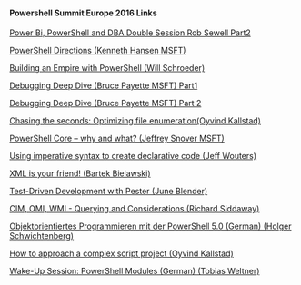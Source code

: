 ﻿#### Powershell Summit Europe 2016 Links
[Power Bi, PowerShell and DBA   Double Session Rob Sewell Part2](Powershell%20Summit%20Europe%202016/Power%20Bi%20PowerShell%20and%20DBA%20%20%20Double%20Session%20Rob%20Sewell%20Part2.md)


[PowerShell Directions (Kenneth Hansen MSFT)](Powershell%20Summit%20Europe%202016/PowerShell%20Directions%20(Kenneth%20Hansen%20MSFT).md)


[Building an Empire with PowerShell (Will Schroeder)](Powershell%20Summit%20Europe%202016/Building%20an%20Empire%20with%20PowerShell%20(Will%20Schroeder).md)


[Debugging Deep Dive (Bruce Payette MSFT) Part1](Powershell%20Summit%20Europe%202016/Debugging%20Deep%20Dive%20(Bruce%20Payette%20MSFT)%20Part1.md)


[Debugging Deep Dive (Bruce Payette MSFT) Part 2](Powershell%20Summit%20Europe%202016/Debugging%20Deep%20Dive%20(Bruce%20Payette%20MSFT)%20Part%202.md)


[Chasing the seconds: Optimizing file enumeration(Oyvind Kallstad)](Powershell%20Summit%20Europe%202016/Chasing%20the%20seconds%20Optimizing%20file%20enumeration(Oyvind%20Kallstad).md)


[PowerShell Core – why and what? (Jeffrey Snover MSFT)](Powershell%20Summit%20Europe%202016/PowerShell%20Core%20–%20why%20and%20what%20(Jeffrey%20Snover%20MSFT).md)


[Using imperative syntax to create declarative code (Jeff Wouters)](Powershell%20Summit%20Europe%202016/Using%20imperative%20syntax%20to%20create%20declarative%20code%20(Jeff%20Wouters).md)


[XML is your friend! (Bartek Bielawski)](Powershell%20Summit%20Europe%202016/XML%20is%20your%20friend!%20(Bartek%20Bielawski).md)


[Test-Driven Development with Pester (June Blender)](Powershell%20Summit%20Europe%202016/Test-Driven%20Development%20with%20Pester%20(June%20Blender).md)


[CIM, OMI, WMI - Querying and Considerations (Richard Siddaway)](Powershell%20Summit%20Europe%202016/CIM%20OMI%20WMI%20-%20Querying%20and%20Considerations%20(Richard%20Siddaway).md)


[Objektorientiertes Programmieren mit der PowerShell 5.0 (German)  (Holger Schwichtenberg)](Powershell%20Summit%20Europe%202016/Objektorientiertes%20Programmieren%20mit%20der%20PowerShell%205.0%20(German)%20%20(Holger%20Schwichtenberg).md)


[How to approach a complex script project  (Oyvind Kallstad)](Powershell%20Summit%20Europe%202016/How%20to%20approach%20a%20complex%20script%20project%20%20(Oyvind%20Kallstad).md)


[Wake-Up Session: PowerShell Modules (German) (Tobias Weltner)](Powershell%20Summit%20Europe%202016/Wake-Up%20Session%20PowerShell%20Modules%20(German)%20(Tobias%20Weltner).md)


